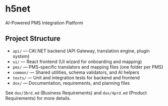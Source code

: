 # h5net

AI-Powered PMS Integration Platform

## Project Structure

- `api/` — C#/.NET backend (API Gateway, translation engine, plugin system)
- `ui/` — React frontend (UI wizard for onboarding and mapping)
- `pms/` — PMS-specific translators and mapping files (one folder per PMS)
- `common/` — Shared utilities, schema validators, and AI helpers
- `tests/` — Unit and integration tests for backend and frontend
- `dox/` — Documentation, requirements, and planning files

See `dox/3brd.md` (Business Requirements) and `dox/4prd.md` (Product Requirements) for more details.